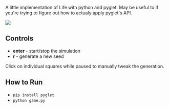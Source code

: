 A little implementation of Life with python and pyglet. May be useful to if you're trying to figure out how to actualy apply pyglet's API.

<img src='http://justinwoodbridge.com/demo.gif' />

## Controls

- **enter** - start/stop the simulation
- **r** - generate a new seed

Click on individual squares while paused to manually tweak the generation.

## How to Run

- `pip install pyglet`
- `python game.py`
